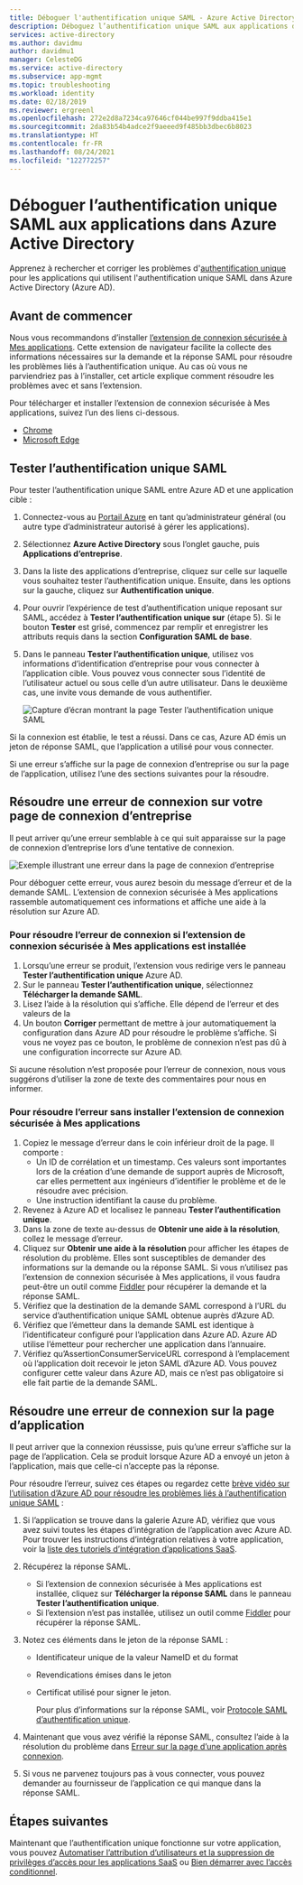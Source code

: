 ```yaml
---
title: Déboguer l'authentification unique SAML - Azure Active Directory
description: Déboguez l’authentification unique SAML aux applications dans Azure Active Directory.
services: active-directory
ms.author: davidmu
author: davidmu1
manager: CelesteDG
ms.service: active-directory
ms.subservice: app-mgmt
ms.topic: troubleshooting
ms.workload: identity
ms.date: 02/18/2019
ms.reviewer: ergreenl
ms.openlocfilehash: 272e2d8a7234ca97646cf044be997f9ddba415e1
ms.sourcegitcommit: 2da83b54b4adce2f9aeeed9f485bb3dbec6b8023
ms.translationtype: HT
ms.contentlocale: fr-FR
ms.lasthandoff: 08/24/2021
ms.locfileid: "122772257"
---
```

# <a name="debug-saml-based-single-sign-on-to-applications-in-azure-active-directory"></a>Déboguer l’authentification unique SAML aux applications dans Azure Active Directory

Apprenez à rechercher et corriger les problèmes d'[authentification unique](what-is-single-sign-on.md) pour les applications qui utilisent l'authentification unique SAML dans Azure Active Directory (Azure AD).

## <a name="before-you-begin"></a>Avant de commencer

Nous vous recommandons d’installer [l’extension de connexion sécurisée à Mes applications](../user-help/my-apps-portal-end-user-troubleshoot.md#im-having-trouble-installing-the-my-apps-secure-sign-in-extension). Cette extension de navigateur facilite la collecte des informations nécessaires sur la demande et la réponse SAML pour résoudre les problèmes liés à l’authentification unique. Au cas où vous ne parviendriez pas à l’installer, cet article explique comment résoudre les problèmes avec et sans l’extension.

Pour télécharger et installer l’extension de connexion sécurisée à Mes applications, suivez l’un des liens ci-dessous.

- [Chrome](https://go.microsoft.com/fwlink/?linkid=866367)
- [Microsoft Edge](https://go.microsoft.com/fwlink/?linkid=845176)

## <a name="test-saml-based-single-sign-on"></a>Tester l’authentification unique SAML

Pour tester l’authentification unique SAML entre Azure AD et une application cible :

1. Connectez-vous au [Portail Azure](https://portal.azure.com) en tant qu’administrateur général (ou autre type d’administrateur autorisé à gérer les applications).
1. Sélectionnez **Azure Active Directory** sous l’onglet gauche, puis **Applications d’entreprise**.
1. Dans la liste des applications d’entreprise, cliquez sur celle sur laquelle vous souhaitez tester l’authentification unique. Ensuite, dans les options sur la gauche, cliquez sur **Authentification unique**.
1. Pour ouvrir l’expérience de test d’authentification unique reposant sur SAML, accédez à **Tester l’authentification unique sur** (étape 5). Si le bouton **Tester** est grisé, commencez par remplir et enregistrer les attributs requis dans la section **Configuration SAML de base**.
1. Dans le panneau **Tester l’authentification unique**, utilisez vos informations d’identification d’entreprise pour vous connecter à l’application cible. Vous pouvez vous connecter sous l’identité de l’utilisateur actuel ou sous celle d’un autre utilisateur. Dans le deuxième cas, une invite vous demande de vous authentifier.

    ![Capture d’écran montrant la page Tester l’authentification unique SAML](./media/debug-saml-sso-issues/test-single-sign-on.png)

Si la connexion est établie, le test a réussi. Dans ce cas, Azure AD émis un jeton de réponse SAML, que l’application a utilisé pour vous connecter.

Si une erreur s’affiche sur la page de connexion d’entreprise ou sur la page de l’application, utilisez l’une des sections suivantes pour la résoudre.

## <a name="resolve-a-sign-in-error-on-your-company-sign-in-page"></a>Résoudre une erreur de connexion sur votre page de connexion d’entreprise

Il peut arriver qu’une erreur semblable à ce qui suit apparaisse sur la page de connexion d’entreprise lors d’une tentative de connexion.

![Exemple illustrant une erreur dans la page de connexion d’entreprise](./media/debug-saml-sso-issues/error.png)

Pour déboguer cette erreur, vous aurez besoin du message d’erreur et de la demande SAML. L’extension de connexion sécurisée à Mes applications rassemble automatiquement ces informations et affiche une aide à la résolution sur Azure AD.

### <a name="to-resolve-the-sign-in-error-with-the-my-apps-secure-sign-in-extension-installed"></a>Pour résoudre l’erreur de connexion si l’extension de connexion sécurisée à Mes applications est installée

1. Lorsqu’une erreur se produit, l’extension vous redirige vers le panneau **Tester l’authentification unique** Azure AD.
1. Sur le panneau **Tester l’authentification unique**, sélectionnez **Télécharger la demande SAML**.
1. Lisez l’aide à la résolution qui s’affiche. Elle dépend de l’erreur et des valeurs de la
1. Un bouton **Corriger** permettant de mettre à jour automatiquement la configuration dans Azure AD pour résoudre le problème s’affiche. Si vous ne voyez pas ce bouton, le problème de connexion n’est pas dû à une configuration incorrecte sur Azure AD.

Si aucune résolution n’est proposée pour l’erreur de connexion, nous vous suggérons d’utiliser la zone de texte des commentaires pour nous en informer.

### <a name="to-resolve-the-error-without-installing-the-my-apps-secure-sign-in-extension"></a>Pour résoudre l’erreur sans installer l’extension de connexion sécurisée à Mes applications

1. Copiez le message d’erreur dans le coin inférieur droit de la page. Il comporte :
    - Un ID de corrélation et un timestamp. Ces valeurs sont importantes lors de la création d’une demande de support auprès de Microsoft, car elles permettent aux ingénieurs d’identifier le problème et de le résoudre avec précision.
    - Une instruction identifiant la cause du problème.
1. Revenez à Azure AD et localisez le panneau **Tester l’authentification unique**.
1. Dans la zone de texte au-dessus de **Obtenir une aide à la résolution**, collez le message d’erreur.
1. Cliquez sur **Obtenir une aide à la résolution** pour afficher les étapes de résolution du problème. Elles sont susceptibles de demander des informations sur la demande ou la réponse SAML. Si vous n’utilisez pas l’extension de connexion sécurisée à Mes applications, il vous faudra peut-être un outil comme [Fiddler](https://www.telerik.com/fiddler) pour récupérer la demande et la réponse SAML.
1. Vérifiez que la destination de la demande SAML correspond à l’URL du service d’authentification unique SAML obtenue auprès d’Azure AD.
1. Vérifiez que l’émetteur dans la demande SAML est identique à l’identificateur configuré pour l’application dans Azure AD. Azure AD utilise l’émetteur pour rechercher une application dans l’annuaire.
1. Vérifiez qu’AssertionConsumerServiceURL correspond à l’emplacement où l’application doit recevoir le jeton SAML d’Azure AD. Vous pouvez configurer cette valeur dans Azure AD, mais ce n’est pas obligatoire si elle fait partie de la demande SAML.

## <a name="resolve-a-sign-in-error-on-the-application-page"></a>Résoudre une erreur de connexion sur la page d’application

Il peut arriver que la connexion réussisse, puis qu’une erreur s’affiche sur la page de l’application. Cela se produit lorsque Azure AD a envoyé un jeton à l’application, mais que celle-ci n’accepte pas la réponse.

Pour résoudre l’erreur, suivez ces étapes ou regardez cette [brève vidéo sur l’utilisation d’Azure AD pour résoudre les problèmes liés à l’authentification unique SAML](https://www.youtube.com/watch?v=poQCJK0WPUk&list=PLLasX02E8BPBm1xNMRdvP6GtA6otQUqp0&index=8) :

1. Si l’application se trouve dans la galerie Azure AD, vérifiez que vous avez suivi toutes les étapes d’intégration de l’application avec Azure AD. Pour trouver les instructions d’intégration relatives à votre application, voir la [liste des tutoriels d’intégration d’applications SaaS](../saas-apps/tutorial-list.md).
1. Récupérez la réponse SAML.
    - Si l’extension de connexion sécurisée à Mes applications est installée, cliquez sur **Télécharger la réponse SAML** dans le panneau **Tester l’authentification unique**.
    - Si l’extension n’est pas installée, utilisez un outil comme [Fiddler](https://www.telerik.com/fiddler) pour récupérer la réponse SAML.
1. Notez ces éléments dans le jeton de la réponse SAML :
   - Identificateur unique de la valeur NameID et du format
   - Revendications émises dans le jeton
   - Certificat utilisé pour signer le jeton.

     Pour plus d’informations sur la réponse SAML, voir [Protocole SAML d’authentification unique](../develop/single-sign-on-saml-protocol.md?toc=/azure/active-directory/azuread-dev/toc.json&bc=/azure/active-directory/azuread-dev/breadcrumb/toc.json).

1. Maintenant que vous avez vérifié la réponse SAML, consultez l’aide à la résolution du problème dans [Erreur sur la page d’une application après connexion](application-sign-in-problem-application-error.md).
1. Si vous ne parvenez toujours pas à vous connecter, vous pouvez demander au fournisseur de l’application ce qui manque dans la réponse SAML.

## <a name="next-steps"></a>Étapes suivantes

Maintenant que l’authentification unique fonctionne sur votre application, vous pouvez [Automatiser l’attribution d’utilisateurs et la suppression de privilèges d’accès pour les applications SaaS](../app-provisioning/user-provisioning.md) ou [Bien démarrer avec l’accès conditionnel](../conditional-access/app-based-conditional-access.md).
